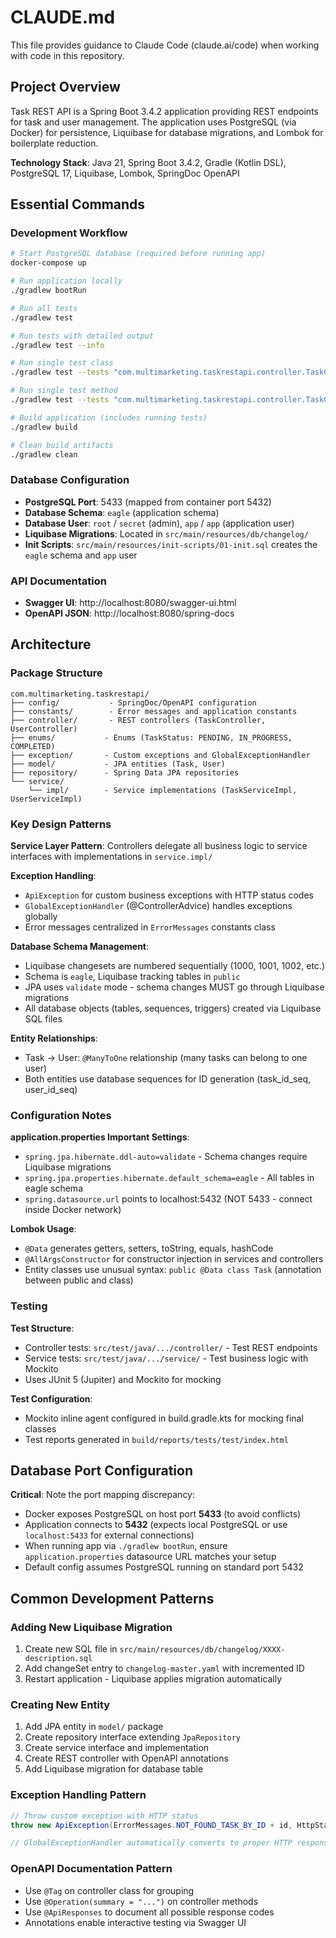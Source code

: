 # CLAUDE.md

This file provides guidance to Claude Code (claude.ai/code) when working with code in this repository.

## Project Overview

Task REST API is a Spring Boot 3.4.2 application providing REST endpoints for task and user management. The application uses PostgreSQL (via Docker) for persistence, Liquibase for database migrations, and Lombok for boilerplate reduction.

**Technology Stack**: Java 21, Spring Boot 3.4.2, Gradle (Kotlin DSL), PostgreSQL 17, Liquibase, Lombok, SpringDoc OpenAPI

## Essential Commands

### Development Workflow
```bash
# Start PostgreSQL database (required before running app)
docker-compose up

# Run application locally
./gradlew bootRun

# Run all tests
./gradlew test

# Run tests with detailed output
./gradlew test --info

# Run single test class
./gradlew test --tests "com.multimarketing.taskrestapi.controller.TaskControllerTest"

# Run single test method
./gradlew test --tests "com.multimarketing.taskrestapi.controller.TaskControllerTest.testFindTaskById"

# Build application (includes running tests)
./gradlew build

# Clean build artifacts
./gradlew clean
```

### Database Configuration
- **PostgreSQL Port**: 5433 (mapped from container port 5432)
- **Database Schema**: `eagle` (application schema)
- **Database User**: `root` / `secret` (admin), `app` / `app` (application user)
- **Liquibase Migrations**: Located in `src/main/resources/db/changelog/`
- **Init Scripts**: `src/main/resources/init-scripts/01-init.sql` creates the `eagle` schema and `app` user

### API Documentation
- **Swagger UI**: http://localhost:8080/swagger-ui.html
- **OpenAPI JSON**: http://localhost:8080/spring-docs

## Architecture

### Package Structure
```
com.multimarketing.taskrestapi/
├── config/           - SpringDoc/OpenAPI configuration
├── constants/        - Error messages and application constants
├── controller/       - REST controllers (TaskController, UserController)
├── enums/           - Enums (TaskStatus: PENDING, IN_PROGRESS, COMPLETED)
├── exception/       - Custom exceptions and GlobalExceptionHandler
├── model/           - JPA entities (Task, User)
├── repository/      - Spring Data JPA repositories
└── service/
    └── impl/        - Service implementations (TaskServiceImpl, UserServiceImpl)
```

### Key Design Patterns

**Service Layer Pattern**: Controllers delegate all business logic to service interfaces with implementations in `service.impl/`

**Exception Handling**:
- `ApiException` for custom business exceptions with HTTP status codes
- `GlobalExceptionHandler` (@ControllerAdvice) handles exceptions globally
- Error messages centralized in `ErrorMessages` constants class

**Database Schema Management**:
- Liquibase changesets are numbered sequentially (1000, 1001, 1002, etc.)
- Schema is `eagle`, Liquibase tracking tables in `public`
- JPA uses `validate` mode - schema changes MUST go through Liquibase migrations
- All database objects (tables, sequences, triggers) created via Liquibase SQL files

**Entity Relationships**:
- Task → User: `@ManyToOne` relationship (many tasks can belong to one user)
- Both entities use database sequences for ID generation (task_id_seq, user_id_seq)

### Configuration Notes

**application.properties Important Settings**:
- `spring.jpa.hibernate.ddl-auto=validate` - Schema changes require Liquibase migrations
- `spring.jpa.properties.hibernate.default_schema=eagle` - All tables in eagle schema
- `spring.datasource.url` points to localhost:5432 (NOT 5433 - connect inside Docker network)

**Lombok Usage**:
- `@Data` generates getters, setters, toString, equals, hashCode
- `@AllArgsConstructor` for constructor injection in services and controllers
- Entity classes use unusual syntax: `public @Data class Task` (annotation between public and class)

### Testing

**Test Structure**:
- Controller tests: `src/test/java/.../controller/` - Test REST endpoints
- Service tests: `src/test/java/.../service/` - Test business logic with Mockito
- Uses JUnit 5 (Jupiter) and Mockito for mocking

**Test Configuration**:
- Mockito inline agent configured in build.gradle.kts for mocking final classes
- Test reports generated in `build/reports/tests/test/index.html`

## Database Port Configuration

**Critical**: Note the port mapping discrepancy:
- Docker exposes PostgreSQL on host port **5433** (to avoid conflicts)
- Application connects to **5432** (expects local PostgreSQL or use `localhost:5433` for external connections)
- When running app via `./gradlew bootRun`, ensure `application.properties` datasource URL matches your setup
- Default config assumes PostgreSQL running on standard port 5432

## Common Development Patterns

### Adding New Liquibase Migration
1. Create new SQL file in `src/main/resources/db/changelog/XXXX-description.sql`
2. Add changeSet entry to `changelog-master.yaml` with incremented ID
3. Restart application - Liquibase applies migration automatically

### Creating New Entity
1. Add JPA entity in `model/` package
2. Create repository interface extending `JpaRepository`
3. Create service interface and implementation
4. Create REST controller with OpenAPI annotations
5. Add Liquibase migration for database table

### Exception Handling Pattern
```java
// Throw custom exception with HTTP status
throw new ApiException(ErrorMessages.NOT_FOUND_TASK_BY_ID + id, HttpStatus.NOT_FOUND);

// GlobalExceptionHandler automatically converts to proper HTTP response
```

### OpenAPI Documentation Pattern
- Use `@Tag` on controller class for grouping
- Use `@Operation(summary = "...")` on controller methods
- Use `@ApiResponses` to document all possible response codes
- Annotations enable interactive testing via Swagger UI
